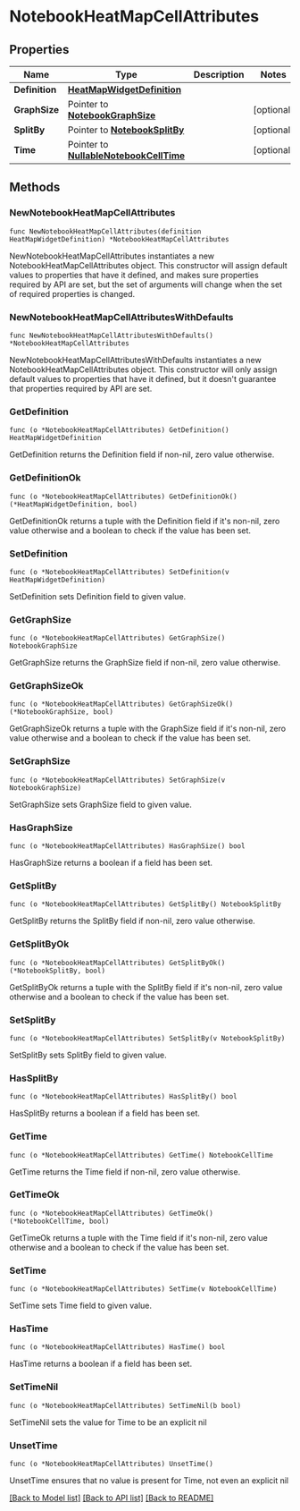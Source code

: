 # NotebookHeatMapCellAttributes

## Properties

| Name           | Type                                                           | Description | Notes      |
| -------------- | -------------------------------------------------------------- | ----------- | ---------- |
| **Definition** | [**HeatMapWidgetDefinition**](HeatMapWidgetDefinition.md)      |             |
| **GraphSize**  | Pointer to [**NotebookGraphSize**](NotebookGraphSize.md)       |             | [optional] |
| **SplitBy**    | Pointer to [**NotebookSplitBy**](NotebookSplitBy.md)           |             | [optional] |
| **Time**       | Pointer to [**NullableNotebookCellTime**](NotebookCellTime.md) |             | [optional] |

## Methods

### NewNotebookHeatMapCellAttributes

`func NewNotebookHeatMapCellAttributes(definition HeatMapWidgetDefinition) *NotebookHeatMapCellAttributes`

NewNotebookHeatMapCellAttributes instantiates a new NotebookHeatMapCellAttributes object.
This constructor will assign default values to properties that have it defined,
and makes sure properties required by API are set, but the set of arguments
will change when the set of required properties is changed.

### NewNotebookHeatMapCellAttributesWithDefaults

`func NewNotebookHeatMapCellAttributesWithDefaults() *NotebookHeatMapCellAttributes`

NewNotebookHeatMapCellAttributesWithDefaults instantiates a new NotebookHeatMapCellAttributes object.
This constructor will only assign default values to properties that have it defined,
but it doesn't guarantee that properties required by API are set.

### GetDefinition

`func (o *NotebookHeatMapCellAttributes) GetDefinition() HeatMapWidgetDefinition`

GetDefinition returns the Definition field if non-nil, zero value otherwise.

### GetDefinitionOk

`func (o *NotebookHeatMapCellAttributes) GetDefinitionOk() (*HeatMapWidgetDefinition, bool)`

GetDefinitionOk returns a tuple with the Definition field if it's non-nil, zero value otherwise
and a boolean to check if the value has been set.

### SetDefinition

`func (o *NotebookHeatMapCellAttributes) SetDefinition(v HeatMapWidgetDefinition)`

SetDefinition sets Definition field to given value.

### GetGraphSize

`func (o *NotebookHeatMapCellAttributes) GetGraphSize() NotebookGraphSize`

GetGraphSize returns the GraphSize field if non-nil, zero value otherwise.

### GetGraphSizeOk

`func (o *NotebookHeatMapCellAttributes) GetGraphSizeOk() (*NotebookGraphSize, bool)`

GetGraphSizeOk returns a tuple with the GraphSize field if it's non-nil, zero value otherwise
and a boolean to check if the value has been set.

### SetGraphSize

`func (o *NotebookHeatMapCellAttributes) SetGraphSize(v NotebookGraphSize)`

SetGraphSize sets GraphSize field to given value.

### HasGraphSize

`func (o *NotebookHeatMapCellAttributes) HasGraphSize() bool`

HasGraphSize returns a boolean if a field has been set.

### GetSplitBy

`func (o *NotebookHeatMapCellAttributes) GetSplitBy() NotebookSplitBy`

GetSplitBy returns the SplitBy field if non-nil, zero value otherwise.

### GetSplitByOk

`func (o *NotebookHeatMapCellAttributes) GetSplitByOk() (*NotebookSplitBy, bool)`

GetSplitByOk returns a tuple with the SplitBy field if it's non-nil, zero value otherwise
and a boolean to check if the value has been set.

### SetSplitBy

`func (o *NotebookHeatMapCellAttributes) SetSplitBy(v NotebookSplitBy)`

SetSplitBy sets SplitBy field to given value.

### HasSplitBy

`func (o *NotebookHeatMapCellAttributes) HasSplitBy() bool`

HasSplitBy returns a boolean if a field has been set.

### GetTime

`func (o *NotebookHeatMapCellAttributes) GetTime() NotebookCellTime`

GetTime returns the Time field if non-nil, zero value otherwise.

### GetTimeOk

`func (o *NotebookHeatMapCellAttributes) GetTimeOk() (*NotebookCellTime, bool)`

GetTimeOk returns a tuple with the Time field if it's non-nil, zero value otherwise
and a boolean to check if the value has been set.

### SetTime

`func (o *NotebookHeatMapCellAttributes) SetTime(v NotebookCellTime)`

SetTime sets Time field to given value.

### HasTime

`func (o *NotebookHeatMapCellAttributes) HasTime() bool`

HasTime returns a boolean if a field has been set.

### SetTimeNil

`func (o *NotebookHeatMapCellAttributes) SetTimeNil(b bool)`

SetTimeNil sets the value for Time to be an explicit nil

### UnsetTime

`func (o *NotebookHeatMapCellAttributes) UnsetTime()`

UnsetTime ensures that no value is present for Time, not even an explicit nil

[[Back to Model list]](../README.md#documentation-for-models) [[Back to API list]](../README.md#documentation-for-api-endpoints) [[Back to README]](../README.md)
